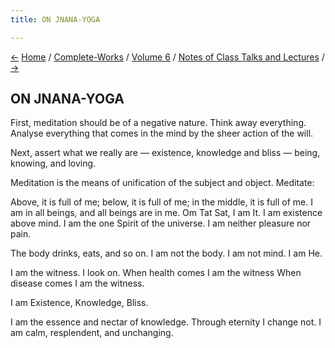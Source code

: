 ```yaml
---
title: ON JNANA-YOGA

---
```

<div>

[←](on_bhakti-yoga.htm) [Home](../../../index.htm) /
[Complete-Works](../../complete_works.htm) / [Volume
6](../volume_6_contents.htm) / [Notes of Class Talks and
Lectures](notes_of_class_talks_and_lectures_contents.htm)
/ [→](the_reality_and_shadow.htm)

  

## ON JNANA-YOGA

First, meditation should be of a negative nature. Think away everything.
Analyse everything that comes in the mind by the sheer action of the
will.

Next, assert what we really are — existence, knowledge and bliss —
being, knowing, and loving.

Meditation is the means of unification of the subject and object.
Meditate:

Above, it is full of me; below, it is full of me; in the middle, it is
full of me. I am in all beings, and all beings are in me. Om Tat Sat, I
am It. I am existence above mind. I am the one Spirit of the universe. I
am neither pleasure nor pain.

The body drinks, eats, and so on. I am not the body. I am not mind. I am
He.

I am the witness. I look on. When health comes I am the witness When
disease comes I am the witness.

I am Existence, Knowledge, Bliss.

I am the essence and nectar of knowledge. Through eternity I change not.
I am calm, resplendent, and unchanging.

</div>
